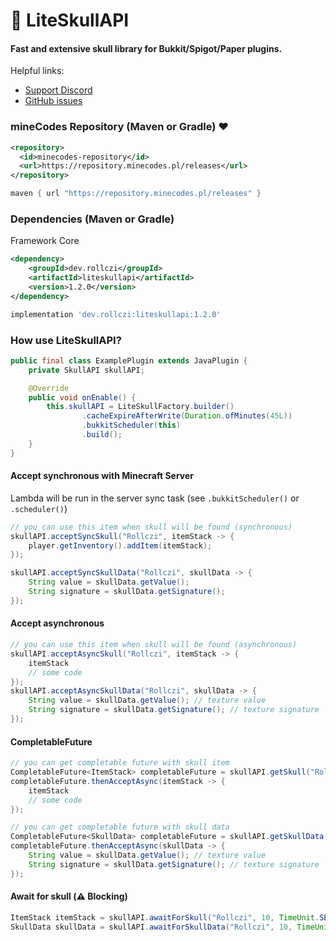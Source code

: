# 💜 LiteSkullAPI
#### Fast and extensive skull library for Bukkit/Spigot/Paper plugins.
Helpful links:
- [Support Discord](https://discord.gg/6cUhkj6uZJ)
- [GitHub issues](https://github.com/Rollczi/LiteSkullAPI/issues)

### mineCodes Repository (Maven or Gradle)  ❤️
```xml
<repository>
  <id>minecodes-repository</id>
  <url>https://repository.minecodes.pl/releases</url>
</repository>
```
```groovy
maven { url "https://repository.minecodes.pl/releases" }
```
### Dependencies (Maven or Gradle)
Framework Core
```xml
<dependency>
    <groupId>dev.rollczi</groupId>
    <artifactId>liteskullapi</artifactId>
    <version>1.2.0</version>
</dependency>
```
```groovy
implementation 'dev.rollczi:liteskullapi:1.2.0'
```
### How use LiteSkullAPI?
```java
public final class ExamplePlugin extends JavaPlugin {
    private SkullAPI skullAPI;

    @Override
    public void onEnable() {
        this.skullAPI = LiteSkullFactory.builder()
                .cacheExpireAfterWrite(Duration.ofMinutes(45L))
                .bukkitScheduler(this)
                .build();
    }
}
```
#### Accept synchronous with Minecraft Server
Lambda will be run in the server sync task (see `.bukkitScheduler()` or `.scheduler()`)
```java
// you can use this item when skull will be found (synchronous)
skullAPI.acceptSyncSkull("Rollczi", itemStack -> {
    player.getInventory().addItem(itemStack);
});

skullAPI.acceptSyncSkullData("Rollczi", skullData -> {
    String value = skullData.getValue();
    String signature = skullData.getSignature();
});
```
#### Accept asynchronous
```java
// you can use this item when skull will be found (asynchronous)
skullAPI.acceptAsyncSkull("Rollczi", itemStack -> {
    itemStack
    // some code
});
skullAPI.acceptAsyncSkullData("Rollczi", skullData -> {
    String value = skullData.getValue(); // texture value
    String signature = skullData.getSignature(); // texture signature
});
```
#### CompletableFuture
```java
// you can get completable future with skull item
CompletableFuture<ItemStack> completableFuture = skullAPI.getSkull("Rollczi");
completableFuture.thenAcceptAsync(itemStack -> {
    itemStack
    // some code
});

// you can get completable future with skull data
CompletableFuture<SkullData> completableFuture = skullAPI.getSkullData("Rollczi");
completableFuture.thenAcceptAsync(skullData -> {
    String value = skullData.getValue(); // texture value
    String signature = skullData.getSignature(); // texture signature
});
```
#### Await for skull (⚠️ Blocking)
```java
ItemStack itemStack = skullAPI.awaitForSkull("Rollczi", 10, TimeUnit.SECONDS);
SkullData skullData = skullAPI.awaitForSkullData("Rollczi", 10, TimeUnit.SECONDS);
```
